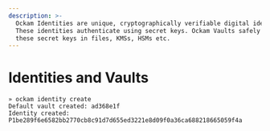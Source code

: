 ```yaml
---
description: >-
  Ockam Identities are unique, cryptographically verifiable digital identities.
  These identities authenticate using secret keys. Ockam Vaults safely store
  these secret keys in files, KMSs, HSMs etc.
---
```


# Identities and Vaults



```shell-session
» ockam identity create
Default vault created: ad368e1f
Identity created: P1be289f6e6582bb2770cb8c91d7d655ed3221e8d09f0a36ca688218665059f4a
```

